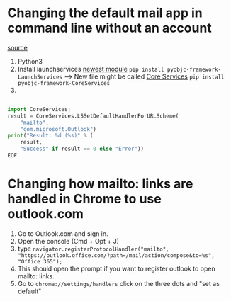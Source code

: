 # Changing the default mail app in command line without an account 

[source](https://apple.stackexchange.com/questions/261881/set-default-mail-client-in-macos-without-adding-an-email-account)

1. Python3  
2. Install launchservices [newest module](https://pypi.org/project/pyobjc-framework-LaunchServices/) `pip install pyobjc-framework-LaunchServices`  --> New file might be called [Core Services](https://pypi.org/project/pyobjc-framework-CoreServices/#description) `pip install pyobjc-framework-CoreServices`
3.

```python

import CoreServices;
result = CoreServices.LSSetDefaultHandlerForURLScheme(
    "mailto",
    "com.microsoft.Outlook")
print("Result: %d (%s)" % (
    result,
    "Success" if result == 0 else "Error"))
EOF

```

# Changing how mailto: links are handled in Chrome to use outlook.com

1. Go to Outlook.com and sign in.
2. Open the console (Cmd + Opt + J)
3. type `navigator.registerProtocolHandler("mailto", "https://outlook.office.com/?path=/mail/action/compose&to=%s", "Office 365");`
4. This should open the prompt if you want to register outlook to open mailto: links.
5. Go to `chrome://settings/handlers` click on the three dots and "set as default"
